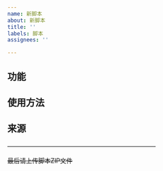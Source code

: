 ```yaml
---
name: 新脚本
about: 新脚本
title: ''
labels: 脚本
assignees: ''

---
```


## 功能


## 使用方法


## 来源


————————————————————————

~~最后请上传脚本ZIP文件~~
